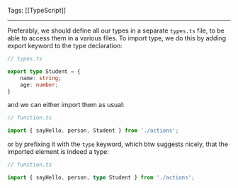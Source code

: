 
Tags: [[TypeScript]]

---
 
Preferably, we should define all our types in a separate `types.ts` file, to be able to access them in a various files.
To import type, we do this by adding export keyword to the type declaration:

```ts
// types.ts

export type Student = {  
    name: string;  
    age: number;  
}
```

and we can either import them as usual:

``` ts
// function.ts

import { sayHello, person, Student } from './actions';
```

or by prefixing it with the `type` keyword, which btw suggests nicely, that the imported element is indeed a type:

``` ts
// function.ts

import { sayHello, person, type Student } from './actions';
```